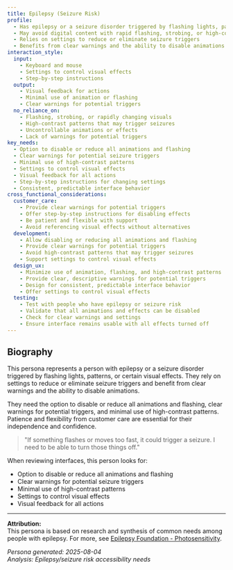 ```yaml
---
title: Epilepsy (Seizure Risk)
profile:
  - Has epilepsy or a seizure disorder triggered by flashing lights, patterns, or certain visual effects
  - May avoid digital content with rapid flashing, strobing, or high-contrast patterns
  - Relies on settings to reduce or eliminate seizure triggers
  - Benefits from clear warnings and the ability to disable animations
interaction_style:
  input:
    - Keyboard and mouse
    - Settings to control visual effects
    - Step-by-step instructions
  output:
    - Visual feedback for actions
    - Minimal use of animation or flashing
    - Clear warnings for potential triggers
  no_reliance_on:
    - Flashing, strobing, or rapidly changing visuals
    - High-contrast patterns that may trigger seizures
    - Uncontrollable animations or effects
    - Lack of warnings for potential triggers
key_needs:
  - Option to disable or reduce all animations and flashing
  - Clear warnings for potential seizure triggers
  - Minimal use of high-contrast patterns
  - Settings to control visual effects
  - Visual feedback for all actions
  - Step-by-step instructions for changing settings
  - Consistent, predictable interface behavior
cross_functional_considerations:
  customer_care:
    - Provide clear warnings for potential triggers
    - Offer step-by-step instructions for disabling effects
    - Be patient and flexible with support
    - Avoid referencing visual effects without alternatives
  development:
    - Allow disabling or reducing all animations and flashing
    - Provide clear warnings for potential triggers
    - Avoid high-contrast patterns that may trigger seizures
    - Support settings to control visual effects
  design_ux:
    - Minimize use of animation, flashing, and high-contrast patterns
    - Provide clear, descriptive warnings for potential triggers
    - Design for consistent, predictable interface behavior
    - Offer settings to control visual effects
  testing:
    - Test with people who have epilepsy or seizure risk
    - Validate that all animations and effects can be disabled
    - Check for clear warnings and settings
    - Ensure interface remains usable with all effects turned off
---
```


## Biography

This persona represents a person with epilepsy or a seizure disorder triggered by flashing lights, patterns, or certain visual effects. They rely on settings to reduce or eliminate seizure triggers and benefit from clear warnings and the ability to disable animations.

They need the option to disable or reduce all animations and flashing, clear warnings for potential triggers, and minimal use of high-contrast patterns. Patience and flexibility from customer care are essential for their independence and confidence.

> "If something flashes or moves too fast, it could trigger a seizure. I need to be able to turn those things off."

When reviewing interfaces, this person looks for:
- Option to disable or reduce all animations and flashing
- Clear warnings for potential seizure triggers
- Minimal use of high-contrast patterns
- Settings to control visual effects
- Visual feedback for all actions

---

**Attribution:**  
This persona is based on research and synthesis of common needs among people with epilepsy. For more, see [Epilepsy Foundation - Photosensitivity](https://www.epilepsy.com/).

*Persona generated: 2025-08-04*  
*Analysis: Epilepsy/seizure risk accessibility needs*

